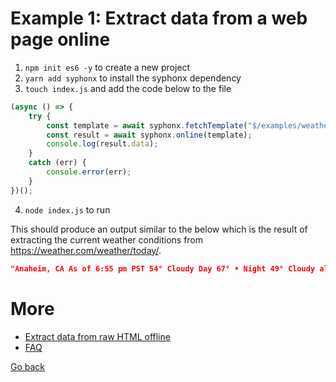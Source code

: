 # Example 1: Extract data from a web page online

1. `npm init es6 -y` to create a new project
2. `yarn add syphonx` to install the syphonx dependency
3. `touch index.js` and add the code below to the file
```js
(async () => {
    try {
        const template = await syphonx.fetchTemplate("$/examples/weather.yaml");
        const result = await syphonx.online(template);
        console.log(result.data);
    }
    catch (err) {
        console.error(err);
    }
})();
```
4. `node index.js` to run

This should produce an output similar to the below which is the result of extracting the current weather conditions from https://weather.com/weather/today/.

```json
"Anaheim, CA As of 6:55 pm PST 54° Cloudy Day 67° • Night 49° Cloudy alertLevel2 Gale Warning +6 More"
```


# More
* [Extract data from raw HTML offline](get-started-code-2.md)
* [FAQ](faq.md)

[Go back](../README.md)